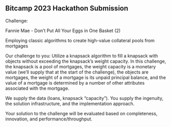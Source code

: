 ## Bitcamp 2023 Hackathon Submission

Challenge:

Fannie Mae - Don’t Put All Your Eggs in One Basket (2)

Employing classic algorithms to create high-value collateral pools from mortgages

Our challenge to you: Utilize a knapsack algorithm to fill a knapsack with objects without exceeding the knapsack’s weight capacity. In this challenge, the knapsack is a pool of mortgages, the weight capacity is a monetary value (we’ll supply that at the start of the challenge), the objects are mortgages, the weight of a mortgage is its unpaid principal balance, and the value of a mortgage is determined by a number of other attributes associated with the mortgage.

We supply the data (loans, knapsack “capacity”). You supply the ingenuity, the solution infrastructure, and the implementation approach.

Your solution to the challenge will be evaluated based on completeness, innovation, and performance/throughput.